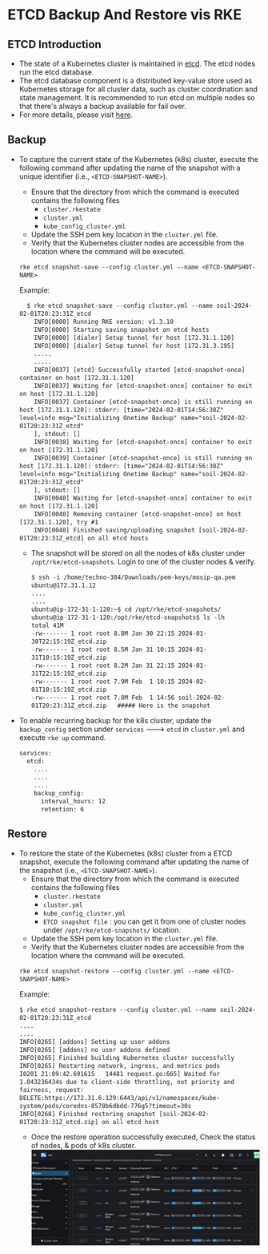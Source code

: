 # ETCD Backup And Restore vis RKE

## ETCD Introduction

* The state of a Kubernetes cluster is maintained in [etcd](https://kubernetes.io/docs/concepts/overview/components/#etcd). 
  The etcd nodes run the etcd database.
* The etcd database component is a distributed key-value store used as Kubernetes storage for all cluster data, such as cluster coordination and state management.
  It is recommended to run etcd on multiple nodes so that there's always a backup available for fail over.
* For more details, please visit [here](https://ranchermanager.docs.rancher.com/reference-guides/kubernetes-concepts#etcd-nodes).

## Backup

* To capture the current state of the Kubernetes (k8s) cluster, execute the following command after updating the name of the snapshot with a unique identifier (i.e., `<ETCD-SNAPSHOT-NAME>`).
    * Ensure that the directory from which the command is executed contains the following files
      * `cluster.rkestate`
      * `cluster.yml`
      * `kube_config_cluster.yml`
    * Update the SSH pem key location in the `cluster.yml` file.
    * Verify that the Kubernetes cluster nodes are accessible from the location where the command will be executed.
    ```
    rke etcd snapshot-save --config cluster.yml --name <ETCD-SNAPSHOT-NAME>
    ```
    Example:
    ```
      $ rke etcd snapshot-save --config cluster.yml --name soil-2024-02-01T20:23:31Z_etcd
        INFO[0000] Running RKE version: v1.3.10                 
        INFO[0000] Starting saving snapshot on etcd hosts       
        INFO[0000] [dialer] Setup tunnel for host [172.31.1.120]
        INFO[0000] [dialer] Setup tunnel for host [172.31.3.195]
        .....
        .....
        INFO[0037] [etcd] Successfully started [etcd-snapshot-once] container on host [172.31.1.120] 
        INFO[0037] Waiting for [etcd-snapshot-once] container to exit on host [172.31.1.120]
        INFO[0037] Container [etcd-snapshot-once] is still running on host [172.31.1.120]: stderr: [time="2024-02-01T14:56:38Z" level=info msg="Initializing Onetime Backup" name="soil-2024-02-01T20:23:31Z_etcd"
        ], stdout: []
        INFO[0038] Waiting for [etcd-snapshot-once] container to exit on host [172.31.1.120]
        INFO[0039] Container [etcd-snapshot-once] is still running on host [172.31.1.120]: stderr: [time="2024-02-01T14:56:38Z" level=info msg="Initializing Onetime Backup" name="soil-2024-02-01T20:23:31Z_etcd"
        ], stdout: []
        INFO[0040] Waiting for [etcd-snapshot-once] container to exit on host [172.31.1.120]
        INFO[0040] Removing container [etcd-snapshot-once] on host [172.31.1.120], try #1
        INFO[0040] Finished saving/uploading snapshot [soil-2024-02-01T20:23:31Z_etcd] on all etcd hosts
    ```
    * The snapshot will be stored on all the nodes of k8s cluster under `/opt/rke/etcd-snapshots`. Login to one of the cluster nodes & verify.
      ```
      $ ssh -i /home/techno-384/Downloads/pem-keys/mosip-qa.pem ubuntu@172.31.1.12
      ....
      ....
      ubuntu@ip-172-31-1-120:~$ cd /opt/rke/etcd-snapshots/
      ubuntu@ip-172-31-1-120:/opt/rke/etcd-snapshots$ ls -lh
      total 41M
      -rw------- 1 root root 8.8M Jan 30 22:15 2024-01-30T22:15:19Z_etcd.zip
      -rw------- 1 root root 8.5M Jan 31 10:15 2024-01-31T10:15:19Z_etcd.zip
      -rw------- 1 root root 8.2M Jan 31 22:15 2024-01-31T22:15:19Z_etcd.zip
      -rw------- 1 root root 7.9M Feb  1 10:15 2024-02-01T10:15:19Z_etcd.zip
      -rw------- 1 root root 7.8M Feb  1 14:56 soil-2024-02-01T20:23:31Z_etcd.zip   ##### Here is the snapshot
      ```

* To enable recurring backup for the k8s cluster, update the `backup_config` section under `services` ---> `etcd` in `cluster.yml` and execute `rke up` command. 
  ```
  services:
    etcd:
      ....
      ....
      ....
      backup_config:
        interval_hours: 12
        retention: 6
  ```

## Restore

* To restore the state of the Kubernetes (k8s) cluster from a ETCD snapshot, execute the following command after updating the name of the snapshot (i.e., `<ETCD-SNAPSHOT-NAME>`).
  * Ensure that the directory from which the command is executed contains the following files
    * `cluster.rkestate`
    * `cluster.yml`
    * `kube_config_cluster.yml`
    * `ETCD snapshot file` : you can get it from one of cluster nodes under `/opt/rke/etcd-snapshots/` location.
  * Update the SSH pem key location in the `cluster.yml` file.
  * Verify that the Kubernetes cluster nodes are accessible from the location where the command will be executed.
  ```
  rke etcd snapshot-restore --config cluster.yml --name <ETCD-SNAPSHOT-NAME>
  ```
  Example:
  ```
  $ rke etcd snapshot-restore --config cluster.yml --name soil-2024-02-01T20:23:31Z_etcd
  ....
  ....
  INFO[0265] [addons] Setting up user addons              
  INFO[0265] [addons] no user addons defined              
  INFO[0265] Finished building Kubernetes cluster successfully
  INFO[0265] Restarting network, ingress, and metrics pods
  I0201 21:09:42.691615   14481 request.go:665] Waited for 1.043236434s due to client-side throttling, not priority and fairness, request: DELETE:https://172.31.6.129:6443/api/v1/namespaces/kube-system/pods/coredns-8578b6dbdd-776g5?timeout=30s
  INFO[0268] Finished restoring snapshot [soil-2024-02-01T20:23:31Z_etcd.zip] on all etcd host
  ```
  * Once the restore operation successfully executed, Check the status of nodes, & pods of k8s cluster.
    ![etcd-backup-restore-1.png](_images/etcd-backup-restore-1.png)
  
